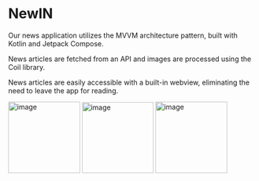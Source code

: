 # NewIN
Our news application utilizes the MVVM architecture pattern,
built with Kotlin and Jetpack Compose. 

News articles are fetched from an API and images are processed using the Coil library.

News articles are easily accessible with a built-in webview, eliminating the need to leave the app for reading.


<img width="146" alt="image" src="https://user-images.githubusercontent.com/102247811/213620741-2d2d3d43-f81f-4eea-a931-2ccb3bb7a3db.png">    <img width="145" alt="image" src="https://user-images.githubusercontent.com/102247811/213620800-963e3a7f-7105-4a5e-b957-bc4b72616669.png">       <img width="146" alt="image" src="https://user-images.githubusercontent.com/102247811/213620845-00f887ad-fc00-451a-bf0f-17a529fea423.png">


